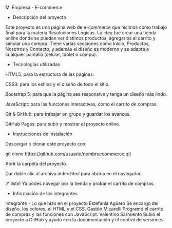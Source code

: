 Mi Empresa - E-commerce
- Descripción del proyecto

Este proyecto es una página web de e-commerce que hicimos como trabajo final para la materia Resoluciones Lógicas.
La idea fue crear una tienda online donde se puedan ver distintos productos, agregarlos al carrito y simular una compra.
Tiene varias secciones como Inicio, Productos, Nosotros y Contacto, y además el diseño es moderno y se adapta a cualquier pantalla (celular, tablet o compu).

- Tecnologías utilizadas

HTML5: para la estructura de las páginas.

CSS3: para los estilos y el diseño de todo el sitio.

Bootstrap 5: para que la página sea responsive y tenga un diseño más lindo.

JavaScript: para las funciones interactivas, como el carrito de compras.

Git & GitHub: para trabajar en grupo y guardar los avances.

GitHub Pages: para subir y mostrar el proyecto online.

- Instrucciones de instalación

Descargar o clonar este proyecto con:

git clone https://github.com/usuario/nombreecommerce.git


Abrir la carpeta del proyecto.

Dar doble clic al archivo index.html para abrirlo en el navegador.

¡Y listo! Ya podés navegar por la tienda y probar el carrito de compras.

- Información de los integrantes

Integrante - Lo que hizo en el proyecto
Estefanía Agüero Se encargó del diseño, los colores, el HTML y el CSS.
Gastón Micarelli Programó el carrito de compras y las funciones con JavaScript.
Valentino Sarmiento Subió el proyecto a GitHub y ayudó con la documentación y el control de versiones.